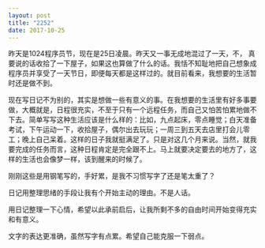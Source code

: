 ```yaml
---
layout: post
title: "2252"
date: 2017-10-25
---
```

昨天是1024程序员节，现在是25日凌晨。昨天又一事无成地混过了一天，不， 真要说的话收拾了一下屋子，如果这也算做了什么的话。我恬不知耻地把自己想象成程序员并享受了一天节日，即便每天都是这样过的。就目前看来，我想要的生活暂时还是做不到。

现在写日记不为别的，其实是想做一些有意义的事。在我想要的生活里有好多事要做，大概就是，日程很充实，不至于只有一个远程任务，而自己又怕苦怕累地做不下去。简单写写这种生活应该是什么样的：比如，九点起床，零点睡觉；白天准备考试，下午运动一下，收拾屋子，偶尔出去玩玩；一周三到五天去店里打会儿零工；晚上自己呆着。这样的日子我就挺满足了。只是对这几个月来说。当然，就我要完成的任务而言，这种日程肯定是完全跟不上。马上就要决定要去的地方了，这样的生活也会像梦一样，该到醒来的时候了。

刚刚这些是用钢笔写的，手好累，是我不习惯写字了还是笔太重了？

日记用整理思绪的手段让我有个开始主动的理由。不是人话。

用日记整理一下心情，希望以此承前启后，让我所剩不多的自由时间开始变得充实和有意义。

文字的表达更准确，虽然写字有点累。希望自己能克服一下弱点。
